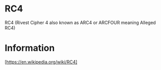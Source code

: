 # RC4
RC4 (Rivest Cipher 4 also known as ARC4 or ARCFOUR meaning Alleged RC4)

# Information
[https://en.wikipedia.org/wiki/RC4]
